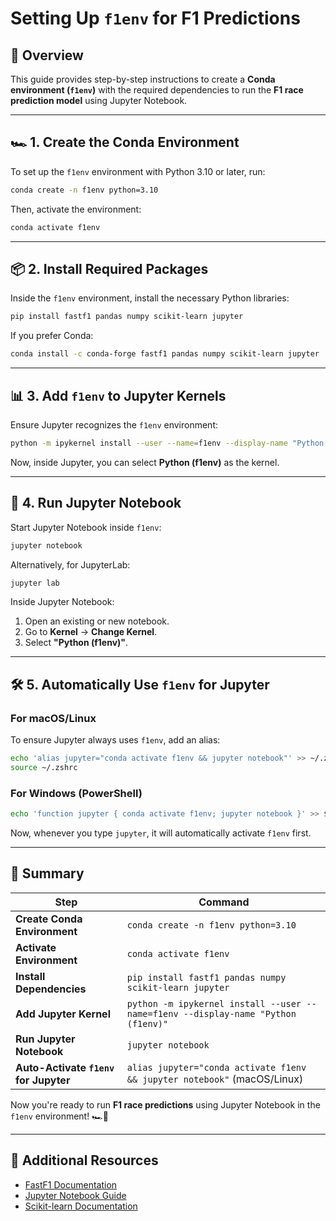 # Setting Up `f1env` for F1 Predictions

## 📌 Overview
This guide provides step-by-step instructions to create a **Conda environment (`f1env`)** with the required dependencies to run the **F1 race prediction model** using Jupyter Notebook.

---

## 🏎️ 1. Create the Conda Environment
To set up the `f1env` environment with Python 3.10 or later, run:
```sh
conda create -n f1env python=3.10
```

Then, activate the environment:
```sh
conda activate f1env
```

---

## 📦 2. Install Required Packages
Inside the `f1env` environment, install the necessary Python libraries:
```sh
pip install fastf1 pandas numpy scikit-learn jupyter
```

If you prefer Conda:
```sh
conda install -c conda-forge fastf1 pandas numpy scikit-learn jupyter
```

---

## 📊 3. Add `f1env` to Jupyter Kernels
Ensure Jupyter recognizes the `f1env` environment:
```sh
python -m ipykernel install --user --name=f1env --display-name "Python (f1env)"
```

Now, inside Jupyter, you can select **Python (f1env)** as the kernel.

---

## 🚀 4. Run Jupyter Notebook
Start Jupyter Notebook inside `f1env`:
```sh
jupyter notebook
```

Alternatively, for JupyterLab:
```sh
jupyter lab
```

Inside Jupyter Notebook:
1. Open an existing or new notebook.
2. Go to **Kernel** → **Change Kernel**.
3. Select **"Python (f1env)"**.

---

## 🛠 5. Automatically Use `f1env` for Jupyter
### **For macOS/Linux**
To ensure Jupyter always uses `f1env`, add an alias:
```sh
echo 'alias jupyter="conda activate f1env && jupyter notebook"' >> ~/.zshrc
source ~/.zshrc
```

### **For Windows (PowerShell)**
```sh
echo 'function jupyter { conda activate f1env; jupyter notebook }' >> $PROFILE
```

Now, whenever you type `jupyter`, it will automatically activate `f1env` first.

---

## 🎯 Summary
| Step | Command |
|------|---------|
| **Create Conda Environment** | `conda create -n f1env python=3.10` |
| **Activate Environment** | `conda activate f1env` |
| **Install Dependencies** | `pip install fastf1 pandas numpy scikit-learn jupyter` |
| **Add Jupyter Kernel** | `python -m ipykernel install --user --name=f1env --display-name "Python (f1env)"` |
| **Run Jupyter Notebook** | `jupyter notebook` |
| **Auto-Activate `f1env` for Jupyter** | `alias jupyter="conda activate f1env && jupyter notebook"` (macOS/Linux) |

Now you're ready to run **F1 race predictions** using Jupyter Notebook in the `f1env` environment! 🏎️🚀

---

## 🔗 Additional Resources
- [FastF1 Documentation](https://docs.fastf1.dev/)
- [Jupyter Notebook Guide](https://jupyter.org/)
- [Scikit-learn Documentation](https://scikit-learn.org/)

